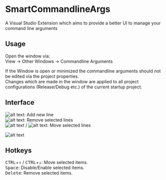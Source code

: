 # SmartCommandlineArgs
A Visual Studio Extension which aims to provide a better UI to manage your command line arguments

## Usage
Open the window via:  
View → Other Windows → Commandline Arguments  
  
If the Window is open or minimized the commandline arguments should not be edited via the project properties.  
Changes which are made in the window are applied to all project configurations (Release/Debug etc.) of the current startup project.

## Interface
![alt text](https://github.com/MBulli/SmartCommandlineArgs/blob/master/Doc/Images/AddIcon.png "Add Button"): Add new line  
![alt text](https://github.com/MBulli/SmartCommandlineArgs/blob/master/Doc/Images/RemoveIcon.png "Remove Button"): Remove selected lines  
![alt text](https://github.com/MBulli/SmartCommandlineArgs/blob/master/Doc/Images/MoveUpIcon.png "Move Up Button") / ![alt text](https://github.com/MBulli/SmartCommandlineArgs/blob/master/Doc/Images/MoveDownIcon.png "Move Down Button"): Move selected lines  
  
![alt text](https://github.com/MBulli/SmartCommandlineArgs/blob/master/Doc/Images/example.png "Commandline Arguments Window")


## Hotkeys
<kbd>CTRL</kbd>+<kbd>↑</kbd> / <kbd>CTRL</kbd>+<kbd>↓</kbd>: Move selected items.  
<kbd>Space</kbd>: Disable/Enable selected items.  
<kbd>Delete</kbd>: Remove selected items.
